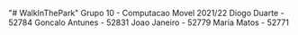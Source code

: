 "# WalkInThePark" 
Grupo 10 - Computacao Movel 2021/22
Diogo Duarte - 52784
Goncalo Antunes - 52831
Joao Janeiro - 52779
Maria Matos - 52771
